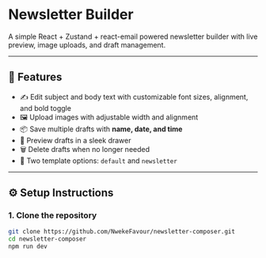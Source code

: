 # Newsletter Builder

A simple React + Zustand + react-email powered newsletter builder with live preview, image uploads, and draft management.

---

## 🚀 Features
- ✍️ Edit subject and body text with customizable font sizes, alignment, and bold toggle
- 🖼 Upload images with adjustable width and alignment
- 📦 Save multiple drafts with **name, date, and time**
- 👀 Preview drafts in a sleek drawer
- 🗑 Delete drafts when no longer needed
- 📄 Two template options: `default` and `newsletter`

---

## ⚙️ Setup Instructions

### 1. Clone the repository
```bash
git clone https://github.com/NwekeFavour/newsletter-composer.git
cd newsletter-composer
npm run dev
